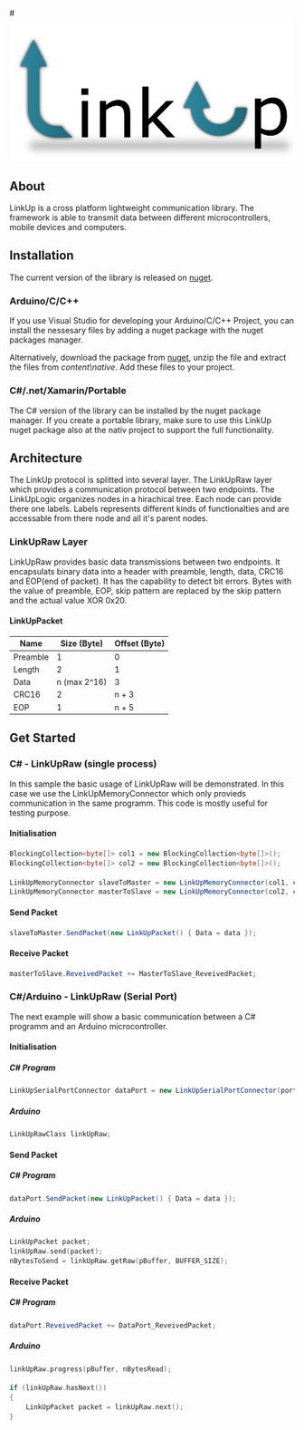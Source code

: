 #![LinkUp](https://raw.githubusercontent.com/tweichselbaumer/LinkUp/master/Graphics/Raw/LinkUp-logo.png)

## About
LinkUp is a cross platform lightweight communication library. The framework is able to transmit data between different microcontrollers, mobile devices and computers.

## Installation
The current version of the library is released on [nuget](https://www.nuget.org/packages/LinkUp).

### Arduino/C/C++
If you use Visual Studio for developing your Arduino/C/C++ Project, you can install the nessesary files by adding a nuget package with the nuget packages manager.

Alternatively, download the package from [nuget](https://www.nuget.org/packages/LinkUp), unzip the file and extract the files from *content\native*. Add these files to your project.

### C\#/.net/Xamarin/Portable
The C# version of the library can be installed by the nuget package manager.
If you create a portable library, make sure to use this LinkUp nuget package also at the nativ project to support the full functionality.

## Architecture
The LinkUp protocol is splitted into several layer. The LinkUpRaw layer which provides a communication protocol between two endpoints. The LinkUpLogic organizes nodes in a hirachical tree. Each node can provide there one labels. Labels represents different kinds of functionalties and are accessable from there node and all it's parent nodes.

### LinkUpRaw Layer
LinkUpRaw provides basic data transmissions between two endpoints. It encapsulats binary data into a header with preamble, length, data, CRC16 and EOP(end of packet). It has the capability to detect bit errors. Bytes with the value of preamble, EOP, skip pattern are replaced by the skip pattern and the actual value XOR 0x20.

#### LinkUpPacket
Name | Size (Byte) | Offset (Byte)
---- | ---- | ----
Preamble | 1 | 0
Length | 2 | 1
Data | n (max 2^16) | 3
CRC16 | 2 | n + 3
EOP | 1 | n + 5

## Get Started
### C\# - LinkUpRaw (single process)
In this sample the basic usage of LinkUpRaw will be demonstrated. In this case we use the LinkUpMemoryConnector which only provieds communication in the same programm. This code is mostly useful for testing purpose.

#### Initialisation
```cs
BlockingCollection<byte[]> col1 = new BlockingCollection<byte[]>();
BlockingCollection<byte[]> col2 = new BlockingCollection<byte[]>();

LinkUpMemoryConnector slaveToMaster = new LinkUpMemoryConnector(col1, col2);
LinkUpMemoryConnector masterToSlave = new LinkUpMemoryConnector(col2, col1);
```

#### Send Packet
```cs
slaveToMaster.SendPacket(new LinkUpPacket() { Data = data });
```

#### Receive Packet
```cs
masterToSlave.ReveivedPacket += MasterToSlave_ReveivedPacket;
```

### C\#/Arduino - LinkUpRaw (Serial Port)
The next example will show a basic communication between a C\# programm and an Arduino microcontroller.

#### Initialisation

##### C\# Program
```cs
LinkUpSerialPortConnector dataPort = new LinkUpSerialPortConnector(portName, bautRate);
```

##### Arduino
```cpp
LinkUpRawClass linkUpRaw;
```

#### Send Packet

##### C\# Program
```cs
dataPort.SendPacket(new LinkUpPacket() { Data = data });
```

##### Arduino
```cpp
LinkUpPacket packet;
linkUpRaw.send(packet);
nBytesToSend = linkUpRaw.getRaw(pBuffer, BUFFER_SIZE);
```

#### Receive Packet

##### C\# Program
```cs
dataPort.ReveivedPacket += DataPort_ReveivedPacket;
```

##### Arduino
```cpp
linkUpRaw.progress(pBuffer, nBytesRead);

if (linkUpRaw.hasNext())
{
    LinkUpPacket packet = linkUpRaw.next();
}
```
